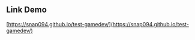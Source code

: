 
## Link Demo 

[https://snap094.github.io/test-gamedev/](https://snap094.github.io/test-gamedev/)


